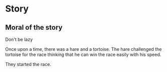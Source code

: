 # Story 

## Moral of the story
Don't be lazy

Once upon a time, there was a hare and a tortoise. The hare challenged the tortoise for the race thinking that he can win the race easily with his speed. 

They started the race.   
 
